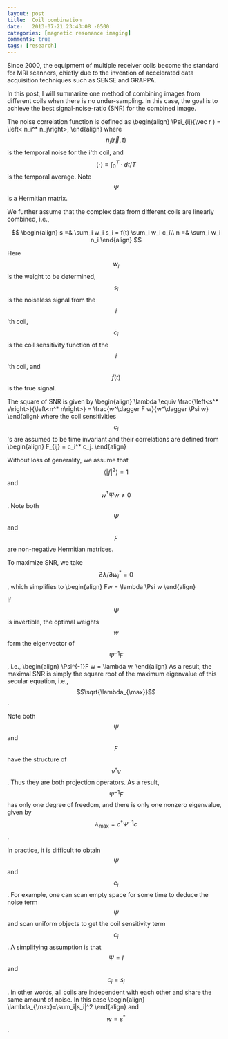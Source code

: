 ```yaml
---
layout: post
title:  Coil combination
date:   2013-07-21 23:43:08 -0500
categories: [magnetic resonance imaging]
comments: true
tags: [research]
---
```


Since 2000, the equipment of multiple receiver coils become the 
standard for MRI scanners, chiefly due to the invention of 
accelerated data acquisition techniques such as SENSE and GRAPPA. 

In this post, I will summarize one method of combining images from 
different coils when there is no under-sampling.
In this case, the goal is to achieve the best signal-noise-ratio
(SNR) for the combined image.

The noise correlation function is defined as
\begin{align}
\Psi_{ij}(\vec r ) = \left< n_i^* n_j\right>,
\end{align}
where $$n_i(\vec r, t)$$ is the temporal noise for the i'th coil, 
and $$\left<\cdot\right>\equiv \int_0^T \cdot dt / T$$ is the 
temporal average. 
Note $$\Psi$$ is a Hermitian matrix. 

We further assume that
the complex data from different coils are linearly combined, i.e.,

$$
\begin{align}
s =& \sum_i w_i s_i  = f(t) \sum_i w_i c_i\\
n =& \sum_i w_i n_i
\end{align}
$$

Here $$w_i$$ is the weight to be determined, 
$$s_i$$ is the noiseless signal from the $$i$$'th coil, 
$$c_i$$ is the coil sensitivity function of the $$i$$'th coil,
and $$f(t)$$ is the true signal.

The square of SNR is given by 
\begin{align}
\lambda \equiv \frac{\left<s^* s\right>}{\left<n^* n\right>} 
    = \frac{w^\dagger F w}{w^\dagger \Psi w}
\end{align}
where the coil sensitivities $$c_i$$'s are assumed to be time 
invariant and their correlations are defined from 
\begin{align}
F_{ij} = c_i^* c_j.
\end{align}

Without loss of generality, we assume that $$\left<|f|^2\right>=1$$ 
and $$w^\dagger\Psi w\neq0$$. 
Note both $$\Psi$$ and $$F$$ are non-negative Hermitian matrices.

To maximize SNR, we take $${\partial \lambda}/{\partial w_i^*} = 0$$,
which simplifies to 
\begin{align}
Fw = \lambda \Psi w
\end{align}

If $$\Psi$$ is invertible, the optimal weights $$w$$ form the eigenvector of
$$\Psi^{-1}F$$, i.e.,
\begin{align}
\Psi^{-1}F w = \lambda w.
\end{align}
As a result, the maximal SNR is simply the square root of the maximum 
eigenvalue of this secular equation, i.e., $$\sqrt{\lambda_{\max}}$$.

Note both $$\Psi$$ and $$F$$ have the structure of $$v^\dagger v$$. 
Thus they are both projection operators. As a result,
$$\Psi^{-1}F$$ has only one degree of freedom, 
and there is only one nonzero eigenvalue, given by 
$$\lambda_{\max}=c^\dagger \Psi^{-1}c$$. 

In practice, it is difficult to obtain $$\Psi$$ and $$c_i$$. 
For example, one can scan empty space for some time to deduce
the noise term $$\Psi$$ and scan uniform objects to get the 
coil sensitivity term $$c_i$$. 
A simplifying 
assumption is that $$\Psi=I$$ and $$c_i=s_i$$. 
In other words, all coils are independent with each other and share
the same amount of noise. 
In this case
\begin{align}
\lambda_{\max}=\sum_i|s_i|^2
\end{align}
and $$w=s^*$$.



